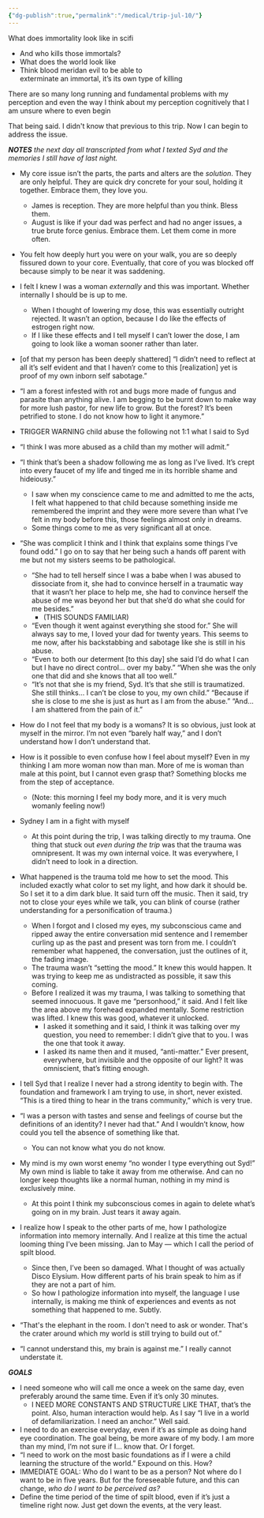 ```yaml
---
{"dg-publish":true,"permalink":"/medical/trip-jul-10/"}
---
```





What does immortality look like in scifi

- And who kills those immortals?  
- What does the world look like  
- Think blood meridan evil to be able to   
  exterminate an immortal, it’s its own type of killing

There are so many long running and fundamental problems with my perception and even the way I think about my perception cognitively that I am unsure where to even begin 

That being said. I didn't know that previous to this trip. Now I can begin to address the issue. 

***NOTES** the next day all transcripted from what I texted Syd and the memories I still have of last night.*

- My core issue isn’t the parts, the parts and alters are the *solution*. They are only helpful. They are quick dry concrete for your soul, holding it together. Embrace them, they love you.  
  - James is reception. They are more helpful than you think. Bless them.  
  - August is like if your dad was perfect and had no anger issues, a true brute force genius. Embrace them. Let them come in more often.  
- You felt how deeply hurt you were on your walk, you are so deeply fissured down to your core. Eventually, that core of you was blocked off because simply to be near it was saddening.  
- I felt I knew I was a woman *externally* and this was important. Whether internally I should be is up to me.   
  - When I thought of lowering my dose, this was essentially outright rejected. It wasn’t an option, because I do like the effects of estrogen right now.   
  - If I like these effects and I tell myself I can’t lower the dose, I am going to look like a woman sooner rather than later.  
- \[of that my person has been deeply shattered\] “I didn’t need to reflect at all it’s self evident and that I haven’r come to this \[realization\] yet is proof of my own inborn self sabotage.”  
- “I am a forest infested with rot and bugs more made of fungus and parasite than anything alive. I am begging to be burnt down to make way for more lush pastor, for new life to grow. But the forest? It’s been petrified to stone. I do not know how to light it anymore.”

- TRIGGER WARNING child abuse the following not 1:1 what I said to Syd  
- “I think I was more abused as a child than my mother will admit.”  
- “I think that’s been a shadow following me as long as I’ve lived. It’s crept into every faucet of my life and tinged me in its horrible shame and hideiousy.”  
  - I saw when my conscience came to me and admitted to me the acts, I felt what happened to that child because something inside me remembered the imprint and they were more severe than what I’ve felt in my body before this, those feelings almost only in dreams.   
  - Some things come to me as very significant all at once.  
- “She was complicit I think and I think that explains some things I’ve found odd.” I go on to say that her being such a hands off parent with me but not my sisters seems to be pathological.  
  - “She had to tell herself since I was a babe when I was abused to dissociate from it, she had to convince herself in a traumatic way that it wasn’t her place to help me, she had to convince herself the abuse of me was beyond her but that she’d do what she could for me besides.”  
    - (THIS SOUNDS FAMILIAR)  
  - “Even though it went against everything she stood for.” She will always say to me, I loved your dad for twenty years. This seems to me now, after his backstabbing and sabotage like she is still in his abuse.  
  - “Even to both our determent \[to this day\] she said I’d do what I can but I have no direct control… over my baby.” “When she was the only one that did and she knows that all too well.”  
  - “It’s not that she is my friend, Syd. It’s that she still is traumatized. She still thinks… I can’t be close to you, my own child.” “Because if she is close to me she is just as hurt as I am from the abuse.” “And… I am shattered from the pain of it.”

- How do I not feel that my body is a womans? It is so obvious, just look at myself in the mirror. I’m not even “barely half way,” and I don’t understand how I don’t understand that.  
- How is it possible to even confuse how I feel about myself? Even in my thinking I am more woman now than man. More of me is woman than male at this point, but I cannot even grasp that? Something blocks me from the step of acceptance.   
  - (Note: this morning I feel my body more, and it is very much womanly feeling now\!)  
- Sydney I am in a fight with myself  
  - At this point during the trip, I was talking directly to my trauma. One thing that stuck out *even during the trip* was that the trauma was omnipresent. It was my own internal voice. It was everywhere, I didn’t need to look in a direction.  
- What happened is the trauma told me how to set the mood. This included exactly what color to set my light, and how dark it should be. So I set it to a dim dark blue. It said turn off the music. Then it said, try not to close your eyes while we talk, you can blink of course (rather understanding for a personification of trauma.)  
  - When I forgot and I closed my eyes, my subconscious came and ripped away the entire conversation mid sentence and I remember curling up as the past and present was torn from me. I couldn’t remember what happened, the conversation, just the outlines of it, the fading image.  
  - The trauma wasn’t “setting the mood.” It knew this would happen. It was trying to keep me as undistracted as possible, it saw this coming.   
  - Before I realized it was my trauma, I was talking to something that seemed innocuous. It gave me “personhood,” it said. And I felt like the area above my forehead expanded mentally. Some restriction was lifted. I knew this was good, whatever it unlocked.  
    - I asked it something and it said, I think it was talking over my question, you need to remember: I didn’t give that to you. I was the one that took it away.  
    - I asked its name then and it mused, “anti-matter.” Ever present, everywhere, but invisible and the opposite of our light? It was omniscient, that’s fitting enough.

- I tell Syd that I realize I never had a strong identity to begin with. The foundation  and framework I am trying to use, in short, never existed. “This is a tired thing to hear in the trans community,” which is very true.  
- “I was a person with tastes and sense and feelings of course but the definitions of an identity? I never had that.” And I wouldn’t know, how could you tell the absence of something like that.  
  - You can not know what you do not know.   
- My mind is my own worst enemy “no wonder I type everything out Syd\!” My own mind is liable to take it away from me otherwise. And can no longer keep thoughts like a normal human, nothing in my mind is exclusively mine.  
  - At this point I think my subconscious comes in again to delete what’s going on in my brain. Just tears it away again.  
- I realize how I speak to the other parts of me, how I pathologize information into memory internally. And I realize at this time the actual looming thing I’ve been missing. Jan to May — which I call the period of spilt blood.   
  - Since then, I’ve been so damaged. What I thought of was actually Disco Elysium. How different parts of his brain speak to him as if they are not a part of him.   
  - So how I pathologize information into myself, the language I use internally, is making me think of experiences and events as not something that happened to me. Subtly.   
- “That's the elephant in the room. I don't need to ask or wonder. That's the crater around which my world is still trying to build out of.”  
- “I cannot understand this, my brain is against me.” I really cannot understate it.


***GOALS***

- I need someone who will call me once a week on the same day, even preferably around the same time. Even if it’s only 30 minutes.   
  - I NEED MORE CONSTANTS AND STRUCTURE LIKE THAT, that’s the point. Also, human interaction would help. As I say “I live in a world of defamiliarization. I need an anchor.” Well said.  
- I need to do an exercise everyday, even if it’s as simple as doing hand eye coordination. The goal being, be more aware of my body. I am more than my mind, I’m not sure if I… know that. Or I forget.  
- “I need to work on the most basic foundations as if I were a child learning the structure of the world.” Expound on this. How?  
- IMMEDIATE GOAL: Who do I want to be as a person? Not where do I want to be in five years. But for the foreseeable future, and this can change, *who do I want to be perceived as?*  
- Define the time period of the time of spilt blood, even if it’s just a timeline right now. Just get down the events, at the very least.

